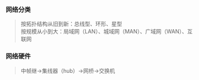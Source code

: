 ### 网络分类
> 按拓扑结构从旧到新：总线型、环形、星型  
> 按规模从小到大：局域网（LAN）、城域网（MAN）、广域网（WAN）、互联网

### 网络硬件
> 中帧继->集线器（hub）->网桥->交换机

    